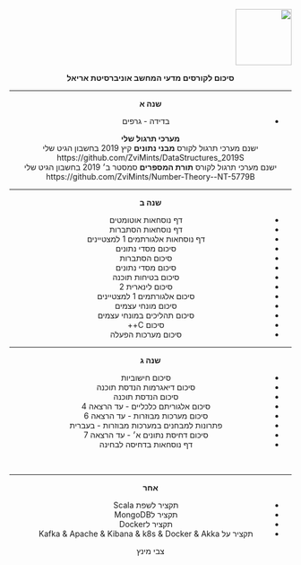 <div style="direction: rtl; text-align: right">

<img src="https://media.licdn.com/dms/image/C4D0BAQGD7npMPoXymw/company-logo_200_200/0?e=2159024400&v=beta&t=TZ8Ub3U2jCZgA1_kAx6SE8jmAcSJkbiZAuN6Kn1_lW0" height="100px"> <br>
<center>
<b>סיכום לקורסים מדעי המחשב אוניברסיטת אריאל</b> 
  <hr>
  <b>שנה א</b>
  <ul>
  <li>בדידה - גרפים</li>
</ul>
  <b>מערכי תרגול שלי</b> <br>
  ישנם מערכי תרגול לקורס <b>מבני נתונים</b> קיץ 2019 בחשבון הגיט שלי <br>
  https://github.com/ZviMints/DataStructures_2019S <br>
  ישנם מערכי תרגול לקורס <b>תורת המספרים</b> סמסטר ב׳ 2019 בחשבון הגיט שלי <br>
https://github.com/ZviMints/Number-Theory--NT-5779B
  <hr>
  <b>שנה ב</b>
<ul>
  <li>דף נוסחאות אוטומטים</li>
  <li>דף נוסחאות הסתברות</li>
  <li>דף נוסחאות אלגורתמים 1 למצטיינים</li>
  <li>סיכום מסדי נתונים</li>
  <li>סיכום הסתברות</li>
  <li>סיכום מסדי נתונים</li>
  <li>סיכום בטיחות תוכנה</li>
  <li>סיכום לינארית 2</li>
  <li>סיכום אלגורתמים 1 למצטיינים</li>
  <li>סיכום מונחי עצמים</li>
  <li>סיכום תהליכים במונחי עצמים</li>
  <li>סיכום C++</li>
  <li>סיכום מערכות הפעלה</li>
</ul>  
  <hr>
  <b>שנה ג</b>
<ul>
   <li>סיכום חישוביות</li>
   <li>סיכום דיאגרמות הנדסת תוכנה</li>
   <li>סיכום הנדסת תוכנה</li>
  <li>סיכום אלגוריתם כלכליים - עד הרצאה 4</li>
  <li>סיכום מערכות מבוזרות - עד הרצאה 6</li>
  <li>פתרונות למבחנים במערכות מבוזרות - בעברית</li>
    <li>סיכום דחיסת נתונים א׳ - עד הרצאה 7 </li>
    <li>דף נוסחאות בדחיסה לבחינה</li>
  </ul>
 <br>
  <hr>
  <b>אחר</b>
<ul>
  <li>תקציר לשפת Scala</li>
  <li>תקציר לMongoDB</li>
    <li>תקציר לDocker</li>
  <li>תקציר על Kafka & Apache & Kibana & k8s & Docker & Akka </li>
</ul>
 צבי מינץ
</div>
